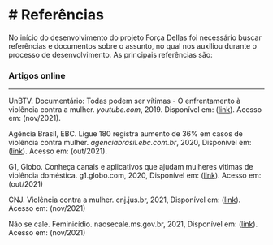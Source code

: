 # # Referências

No início do desenvolvimento do projeto Força Dellas foi necessário buscar referências e documentos sobre o assunto, no qual nos auxiliou durante o processo de desenvolvimento. As principais referências são:

### **Artigos online**
<hr>

UnBTV.  Documentário: Todas podem ser vítimas - O enfrentamento à violência contra a mulher. *youtube.com*, 2019. Disponível em: ([link](https://www.youtube.com/watch?v=Wm6kcWS0-A4)). Acesso em: (nov/2021).


Agência Brasil, EBC. Ligue 180 registra aumento de 36% em casos de violência contra mulher. *agenciabrasil.ebc.com.br*, 2020, Disponível em: ([link](https://agenciabrasil.ebc.com.br/geral/noticia/2020-05/ligue-180-registra-aumento-de-36-em-casos-de-violencia-contra-mulher)). Acesso em: (out/2021).


G1, Globo. Conheça canais e aplicativos que ajudam mulheres vitimas de violência doméstica. g1.globo.com, 2020, Disponível em: ([link](https://g1.globo.com/sp/sao-paulo/noticia/2020/06/04/conheca-canais-e-aplicativos-que-ajudam-mulheres-vitimas-de-violencia-domestica.ghtml)). Acesso em: (out/2021)

CNJ. Violência contra a mulher. cnj.jus.br, 2021, Disponível em:  ([link](https://www.cnj.jus.br/programas-e-acoes/violencia-contra-a-mulher/)). Acesso em: (nov/2021)

Não se cale. Feminicídio. naosecale.ms.gov.br, 2021, Disponível em: ([link](https://www.naosecale.ms.gov.br/feminicidio-2/)). Acesso em: (nov/2021)
